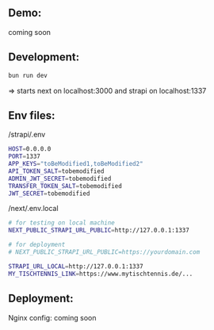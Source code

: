## Demo:

coming soon

## Development:

```bash
bun run dev
```

=> starts next on localhost:3000 and strapi on localhost:1337

## Env files:

/strapi/.env

```bash
HOST=0.0.0.0
PORT=1337
APP_KEYS="toBeModified1,toBeModified2"
API_TOKEN_SALT=tobemodified
ADMIN_JWT_SECRET=tobemodified
TRANSFER_TOKEN_SALT=tobemodified
JWT_SECRET=tobemodified
```

/next/.env.local

```bash
# for testing on local machine
NEXT_PUBLIC_STRAPI_URL_PUBLIC=http://127.0.0.1:1337

# for deployment
# NEXT_PUBLIC_STRAPI_URL_PUBLIC=https://yourdomain.com

STRAPI_URL_LOCAL=http://127.0.0.1:1337
MY_TISCHTENNIS_LINK=https://www.mytischtennis.de/...
```

## Deployment:

Nginx config: coming soon
